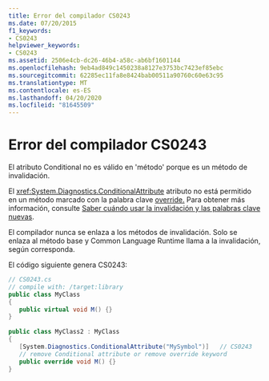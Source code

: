 ```yaml
---
title: Error del compilador CS0243
ms.date: 07/20/2015
f1_keywords:
- CS0243
helpviewer_keywords:
- CS0243
ms.assetid: 2506e4cb-dc26-46b4-a58c-ab6bf1601144
ms.openlocfilehash: 9eb4ad849c1450238a8127e3753bc7423ef85ebc
ms.sourcegitcommit: 62285ec11fa8e8424bab00511a90760c60e63c95
ms.translationtype: MT
ms.contentlocale: es-ES
ms.lasthandoff: 04/20/2020
ms.locfileid: "81645509"
---
```

# <a name="compiler-error-cs0243"></a>Error del compilador CS0243

El atributo Conditional no es válido en 'método' porque es un método de invalidación.  
  
El <xref:System.Diagnostics.ConditionalAttribute> atributo no está permitido en un método marcado con la palabra clave [override.](../language-reference/keywords/override.md) Para obtener más información, consulte [Saber cuándo usar la invalidación y las palabras clave nuevas](../programming-guide/classes-and-structs/knowing-when-to-use-override-and-new-keywords.md).  
  
El compilador nunca se enlaza a los métodos de invalidación. Solo se enlaza al método base y Common Language Runtime llama a la invalidación, según corresponda.  
  
El código siguiente genera CS0243:  

```csharp
// CS0243.cs  
// compile with: /target:library  
public class MyClass  
{  
   public virtual void M() {}  
}  
  
public class MyClass2 : MyClass  
{  
   [System.Diagnostics.ConditionalAttribute("MySymbol")]   // CS0243  
   // remove Conditional attribute or remove override keyword  
   public override void M() {}  
}  
```
